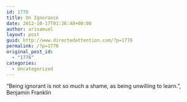 ```yaml
---
id: 1776
title: On Ignorance
date: 2012-10-17T01:36:48+00:00
author: arisamuel
layout: post
guid: http://www.directedattention.com/?p=1776
permalink: /?p=1776
original_post_id:
  - "1776"
categories:
  - Uncategorized
---
```

<p dir="ltr">
  &#8220;Being ignorant is not so much a shame, as being unwilling to learn.&#8221;, Benjamin Franklin
</p>